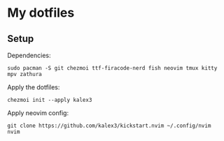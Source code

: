 # My dotfiles

## Setup

Dependencies:

```shell
sudo pacman -S git chezmoi ttf-firacode-nerd fish neovim tmux kitty mpv zathura
```

Apply the dotfiles:

```shell
chezmoi init --apply kalex3
```

Apply neovim config:

```shell
git clone https://github.com/kalex3/kickstart.nvim ~/.config/nvim
nvim
```
